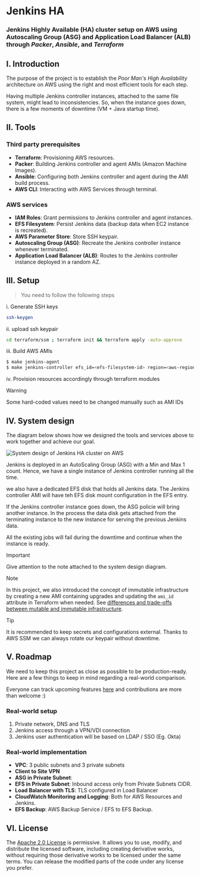 # Jenkins HA
### Jenkins Highly Available (HA) cluster setup on AWS using Autoscaling Group (ASG) and Application Load Balancer (ALB) through ***Packer***, ***Ansible***, and ***Terraform***

## I. Introduction
The purpose of the project is to establish the *Poor Man's High Availability* architecture on AWS using the right and most efficient tools for each step.

Having multiple Jenkins controller instances, attached to the same file system, might lead to inconsistencies. So, when the instance goes down, there is a few moments of downtime (VM + Java startup time).

## II. Tools
### Third party prerequisites
* **Terraform**: Provisioning AWS resources.
* **Packer**: Building Jenkins controller and agent AMIs (Amazon Machine Images).
* **Ansible**: Configuring both Jenkins controller and agent during the AMI build process.
* **AWS CLI**: Interacting with AWS Services through terminal.
### AWS services
* **IAM Roles**: Grant permissions to Jenkins controller and agent instances.
* **EFS Filesystem**: Persist Jenkins data (backup data when EC2 instance is recreated).
* **AWS Parameter Store**: Store SSH keypair.
* **Autoscaling Group (ASG)**: Recreate the Jenkins controller instance whenever terminated.
* **Application Load Balancer (ALB)**: Routes to the Jenkins controller instance deployed in a random AZ.

## III. Setup
>You need to follow the following steps

i. Generate SSH keys
```bash
ssh-keygen  
```
ii. upload ssh keypair
```bash
cd terraform/ssm ; terraform init && terraform apply -auto-approve
``` 

iii. Build AWS AMIs

```bash
$ make jenkins-agent
$ make jenkins-controller efs_id=<efs-filesystem-id> region=<aws-region>
```
iv. Provision resources accordingly through terraform modules
> [!WARNING]
> Some hard-coded values need to be changed manually such as AMI IDs

## IV. System design
The diagram below shows how we designed the tools and services above to work together and achieve our goal.

<picture>
  <source media="(prefers-color-scheme: dark)" srcset="https://github.com/aminbenmansour/jenkins-ha/assets/50111205/01c6d7fd-71ab-4030-81c6-dd0f1b080fdb">
  <source media="(prefers-color-scheme: light)" srcset="https://github.com/aminbenmansour/jenkins-ha/assets/50111205/5b67b8c7-25a9-49b0-9927-3404c5d681db">
  <img alt="System design of Jenkins HA cluster on AWS" src="https://github.com/aminbenmansour/jenkins-ha/assets/50111205/01c6d7fd-71ab-4030-81c6-dd0f1b080fdb">
</picture>

Jenkins is deployed in an AutoScaling Group (ASG) with a Min and Max 1 count. Hence, we have a single instance of Jenkins controller running all the time.

we also have a dedicated EFS disk that holds all Jenkins data. The Jenkins controller AMI will have teh EFS disk mount configuration in the EFS entry.

If the Jenkins controller instance goes down, the ASG policie will bring another instance. In the process the data disk gets attached from the terminating instance to the new instance for serving the previous Jenkins data.

All the existing jobs will fail during the downtime and continue when the instance is ready.
> [!IMPORTANT]
> Give attention to the note attached to the system design diagram.

> [!NOTE]
> In this project, we also introduced the concept of immutable infrastructure by creating a new AMI containing upgrades and updating the `ami_id` attribute in Terraform when needed. See [differences and trade-offs between mutable and immutable infrastructure](https://www.hashicorp.com/resources/what-is-mutable-vs-immutable-infrastructure).

> [!TIP]
> It is recommended to keep secrets and configurations external. Thanks to AWS SSM we can always rotate our keypair without downtime.

## V. Roadmap
We need to keep this project as close as possible to be production-ready. Here are a few things to keep in mind regarding a real-world comparison.

Everyone can track upcoming features [here](https://github.com/users/aminbenmansour/projects/1) and contributions are more than welcome :)

### Real-world setup
1. Private network, DNS and TLS
2. Jenkins access through a VPN/VDI connection
3. Jenkins user authentication will be based on LDAP / SSO (Eg. Okta)
### Real-world implementation
* **VPC**: 3 public subnets and 3 private subnets
* **Client to Site VPN**
* **ASG in Private Subnet**:
* **EFS in Private Subnet**: Inbound access only from Private Subnets CIDR.
* **Load Balancer with TLS**: TLS configured in Load Balancer
* **CloudWatch Monitoring and Logging**: Both for AWS Resources and Jenkins.
* **EFS Backup**: AWS Backup Service / EFS to EFS Backup.
## VI. License
The [Apache 2.0 License](https://github.com/aminbenmansour/jenkins-ha/blob/main/LICENSE) is permissive. It allows you to use, modify, and distribute the licensed software, including creating derivative works, without requiring those derivative works to be licensed under the same terms. You can release the modified parts of the code under any license you prefer.